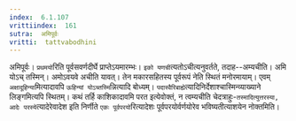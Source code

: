 ```yaml
---
index:  6.1.107
vrittiindex:  161
sutra:  अमिपूर्वः
vritti:  tattvabodhini 
---
```


अमिपूर्वः। `प्रथमयो`रिति पूर्वसवर्णदीर्घे प्राप्तेऽयमारम्भः। `इको यणची`त्यतोऽचीत्यनुवर्तते, तदाह--अम्यचीति। अमि योऽच् तस्मिन्। अमोऽवयवे अचीति यावत्। तेन मकारसहितस्य पूर्वरूपं नेति स्थितं मनोरमायाम्। एवम् `अक्षादूहिन्या`मित्यादावपि `ऊहिन्यां योऽच्तस्मि`न्नित्यादि बोध्यम्। `पदास्वैरिबाह्ये`त्यादिनिर्देशाश्चास्मिन्व्याख्याने लिङ्गमित्यपि स्थितम्। कथं तर्हि काशिकादावमि परत इत्येवोक्तं, न त्वम्यचीति चेदत्राहुः-`तस्मादित्युत्तरस्या,` `आदेः परस्ये`त्यादेरेवादेश इति निर्णीते `एकः पूर्वपरयो`रित्यादेशः पूर्वपरयोर्वर्णयोरेव भविष्यतीत्याशयेन नोक्तमिति।

